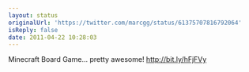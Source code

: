 ```yaml
---
layout: status
originalUrl: 'https://twitter.com/marcgg/status/61375707816792064'
isReply: false
date: 2011-04-22 10:28:03
---
```


Minecraft Board Game... pretty awesome! http://bit.ly/hFjFVy
